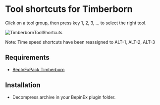 # Tool shortcuts for Timberborn

Click on a tool group, then press key 1, 2, 3, ... to select the right tool.

![TimberbornToolShortcuts](https://user-images.githubusercontent.com/1886834/135699055-f9f481fd-9eb4-42b9-8c0b-c21a92f724df.gif)

Note: Time speed shortcuts have been reassigned to ALT-1, ALT-2, ALT-3

## Requirements

- [BepInExPack Timberborn](https://timberborn.thunderstore.io/package/BepInEx/BepInExPack_Timberborn/)

## Installation

- Decompress archive in your BepinEx plugin folder.
